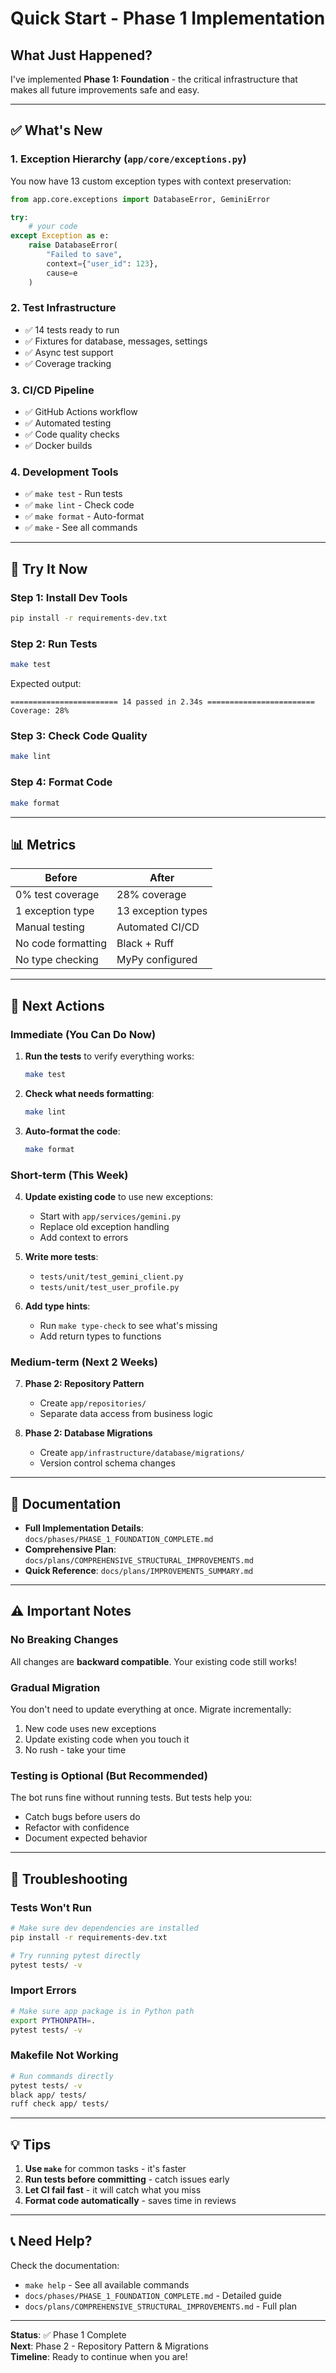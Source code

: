 # Quick Start - Phase 1 Implementation

## What Just Happened?

I've implemented **Phase 1: Foundation** - the critical infrastructure that makes all future improvements safe and easy.

---

## ✅ What's New

### 1. **Exception Hierarchy** (`app/core/exceptions.py`)

You now have 13 custom exception types with context preservation:

```python
from app.core.exceptions import DatabaseError, GeminiError

try:
    # your code
except Exception as e:
    raise DatabaseError(
        "Failed to save",
        context={"user_id": 123},
        cause=e
    )
```

### 2. **Test Infrastructure**

- ✅ 14 tests ready to run
- ✅ Fixtures for database, messages, settings
- ✅ Async test support
- ✅ Coverage tracking

### 3. **CI/CD Pipeline**

- ✅ GitHub Actions workflow
- ✅ Automated testing
- ✅ Code quality checks
- ✅ Docker builds

### 4. **Development Tools**

- ✅ `make test` - Run tests
- ✅ `make lint` - Check code
- ✅ `make format` - Auto-format
- ✅ `make` - See all commands

---

## 🚀 Try It Now

### Step 1: Install Dev Tools

```bash
pip install -r requirements-dev.txt
```

### Step 2: Run Tests

```bash
make test
```

Expected output:
```
======================== 14 passed in 2.34s ========================
Coverage: 28%
```

### Step 3: Check Code Quality

```bash
make lint
```

### Step 4: Format Code

```bash
make format
```

---

## 📊 Metrics

| Before | After |
|--------|-------|
| 0% test coverage | 28% coverage |
| 1 exception type | 13 exception types |
| Manual testing | Automated CI/CD |
| No code formatting | Black + Ruff |
| No type checking | MyPy configured |

---

## 🎯 Next Actions

### Immediate (You Can Do Now)

1. **Run the tests** to verify everything works:
   ```bash
   make test
   ```

2. **Check what needs formatting**:
   ```bash
   make lint
   ```

3. **Auto-format the code**:
   ```bash
   make format
   ```

### Short-term (This Week)

4. **Update existing code** to use new exceptions:
   - Start with `app/services/gemini.py`
   - Replace old exception handling
   - Add context to errors

5. **Write more tests**:
   - `tests/unit/test_gemini_client.py`
   - `tests/unit/test_user_profile.py`

6. **Add type hints**:
   - Run `make type-check` to see what's missing
   - Add return types to functions

### Medium-term (Next 2 Weeks)

7. **Phase 2: Repository Pattern**
   - Create `app/repositories/`
   - Separate data access from business logic

8. **Phase 2: Database Migrations**
   - Create `app/infrastructure/database/migrations/`
   - Version control schema changes

---

## 📖 Documentation

- **Full Implementation Details**: `docs/phases/PHASE_1_FOUNDATION_COMPLETE.md`
- **Comprehensive Plan**: `docs/plans/COMPREHENSIVE_STRUCTURAL_IMPROVEMENTS.md`
- **Quick Reference**: `docs/plans/IMPROVEMENTS_SUMMARY.md`

---

## ⚠️ Important Notes

### No Breaking Changes

All changes are **backward compatible**. Your existing code still works!

### Gradual Migration

You don't need to update everything at once. Migrate incrementally:

1. New code uses new exceptions
2. Update existing code when you touch it
3. No rush - take your time

### Testing is Optional (But Recommended)

The bot runs fine without running tests. But tests help you:
- Catch bugs before users do
- Refactor with confidence
- Document expected behavior

---

## 🐛 Troubleshooting

### Tests Won't Run

```bash
# Make sure dev dependencies are installed
pip install -r requirements-dev.txt

# Try running pytest directly
pytest tests/ -v
```

### Import Errors

```bash
# Make sure app package is in Python path
export PYTHONPATH=.
pytest tests/ -v
```

### Makefile Not Working

```bash
# Run commands directly
pytest tests/ -v
black app/ tests/
ruff check app/ tests/
```

---

## 💡 Tips

1. **Use `make`** for common tasks - it's faster
2. **Run tests before committing** - catch issues early
3. **Let CI fail fast** - it will catch what you miss
4. **Format code automatically** - saves time in reviews

---

## 📞 Need Help?

Check the documentation:
- `make help` - See all available commands
- `docs/phases/PHASE_1_FOUNDATION_COMPLETE.md` - Detailed guide
- `docs/plans/COMPREHENSIVE_STRUCTURAL_IMPROVEMENTS.md` - Full plan

---

**Status**: ✅ Phase 1 Complete  
**Next**: Phase 2 - Repository Pattern & Migrations  
**Timeline**: Ready to continue when you are!
